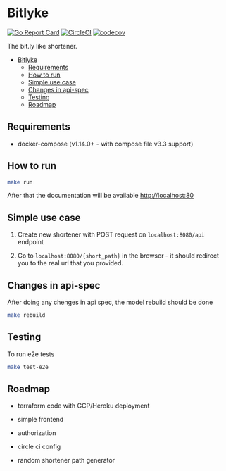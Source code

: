 # Bitlyke

[![Go Report Card](https://goreportcard.com/badge/github.com/Armatorix/BitLyke)](https://goreportcard.com/report/github.com/Armatorix/BitLyke)
[![CircleCI](https://circleci.com/gh/Armatorix/Bitlyke/tree/main.svg?style=shield)](https://app.circleci.com/pipelines/github/Armatorix/Bitlyke)
[![codecov](https://codecov.io/gh/Armatorix/BitLyke/branch/master/graph/badge.svg?token=X4ZHMNY48I)](https://codecov.io/gh/Armatorix/BitLyke)

The bit.ly like shortener.

- [Bitlyke](#bitlyke)
  - [Requirements](#requirements)
  - [How to run](#how-to-run)
  - [Simple use case](#simple-use-case)
  - [Changes in api-spec](#changes-in-api-spec)
  - [Testing](#testing)
  - [Roadmap](#roadmap)

## Requirements

- docker-compose (v1.14.0+ - with compose file v3.3 support)

## How to run

```bash
make run
```

After that the documentation will be available <http://localhost:80>

## Simple use case

1. Create new shortener with POST request on `localhost:8080/api` endpoint

2. Go to `localhost:8080/{short_path}` in the browser - it should redirect you to the real url that you provided.

## Changes in api-spec

After doing any chenges in api spec, the model rebuild should be done

```bash
make rebuild
```

## Testing

To run e2e tests

```bash
make test-e2e
```

## Roadmap

- terraform code with GCP/Heroku deployment

- simple frontend

- authorization

- circle ci config

- random shortener path generator
